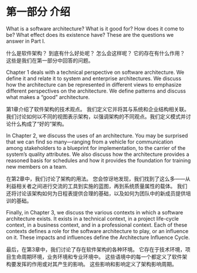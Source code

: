 第一部分 介绍
===

<!--https://blog.csdn.net/susemm/article/details/122774007-->

What is a software architecture? What is it good for? How does it come to be? What effect does its existence have? These are the questions we answer in Part I.

什么是软件架构？ 到底有什么好处呢？ 怎么会这样呢？ 它的存在有什么作用？ 这些是我们在第一部分中回答的问题。

Chapter 1 deals with a technical perspective on software architecture. We define it and relate it to system and enterprise architectures. We discuss how the architecture can be represented in different views to emphasize different perspectives on the architecture. We define patterns and discuss what makes a “good” architecture.

第1章介绍了软件架构的技术观点。 我们定义它并将其与系统和企业结构相关联。 我们讨论如何以不同的视图表示架构，以强调架构的不同观点。我们定义模式并讨论什么构成了“好的”架构。

In Chapter 2, we discuss the uses of an architecture. You may be surprised that we can find so many—ranging from a vehicle for communication among stakeholders to a blueprint for implementation, to the carrier of the system’s quality attributes. We also discuss how the architecture provides a reasoned basis for schedules and how it provides the foundation for training new members on a team.

在第2章中，我们讨论了架构的用法。 您会惊讶地发现，我们找到了这么多——从利益相关者之间进行交流的工具到实施的蓝图，再到系统质量属性的载体。 我们还将讨论该架构如何为日程表提供合理的基础，以及如何为团队中的新成员提供培训的基础。

Finally, in Chapter 3, we discuss the various contexts in which a software architecture exists. It exists in a technical context, in a project life-cycle context, in a business context, and in a professional context. Each of these contexts defines a role for the software architecture to play, or an influence on it. These impacts and influences define the Architecture Influence Cycle.

最后，在第3章中，我们讨论了存在软件架构的各种环境。 它存在于技术环境，项目生命周期环境，业务环境和专业环境中。 这些语境中的每一个都定义了软件架构要发挥的作用或对其产生的影响。 这些影响和影响定义了架构影响周期。

